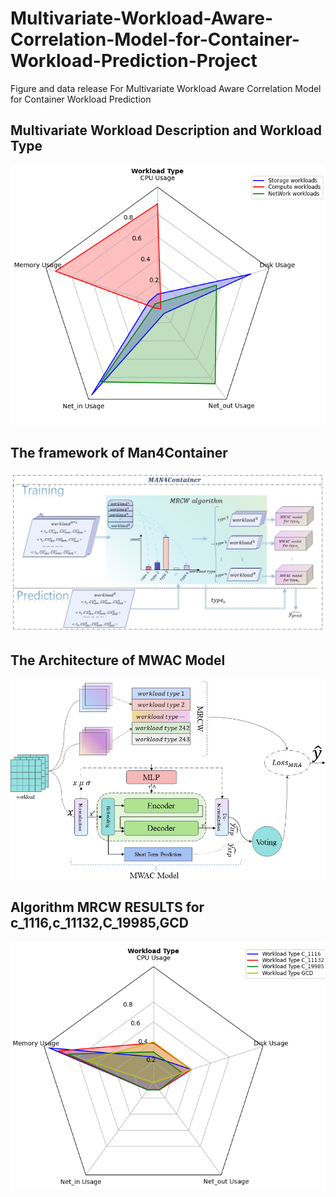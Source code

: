 # Multivariate-Workload-Aware-Correlation-Model-for-Container-Workload-Prediction-Project
Figure and data release For Multivariate Workload Aware Correlation Model for Container Workload Prediction 
## Multivariate Workload Description and Workload Type
![Workload Type](./WOrkload.png)
## The framework of Man4Container
![Man4Container](./man4Container.jpg)
## The Architecture of MWAC Model
![MWAC Model](./model.jpg)
## Algorithm MRCW RESULTS for c_1116,c_11132,C_19985,GCD
![MRCW](./radar.png)
